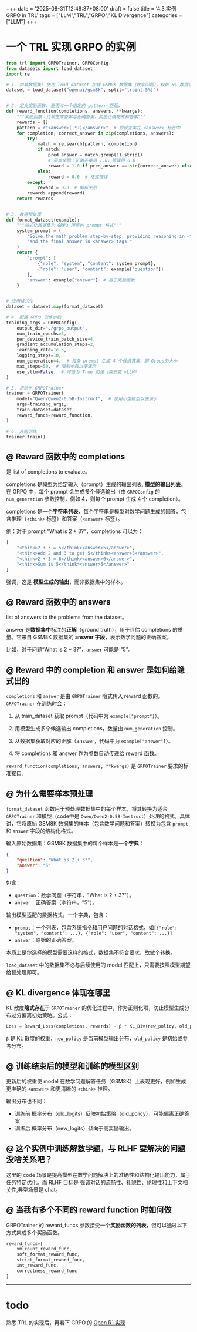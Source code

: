 +++
date = '2025-08-31T12:49:37+08:00'
draft = false
title = '4.3.实例 GRPO in TRL'
tags = ["LLM","TRL","GRPO","KL Divergence"]
categories = ["LLM"]
+++


# 一个 TRL 实现 GRPO 的实例

~~~py
from trl import GRPOTrainer, GRPOConfig
from datasets import load_dataset
import re

# 1. 加载数据集: 使用 load_dataset 加载 GSM8K 数据集（数学问题），仅取 5% 数据以简化演示。用于 GRPO 的训练
dataset = load_dataset("openai/gsm8k", split="train[:5%]")  


# 2. 定义奖励函数: 是否与一个指定的 pattern 匹配，
def reward_function(completions, answers, **kwargs):
    """奖励函数：比较生成答案与正确答案，奖励正确格式和答案"""
    rewards = []
    pattern = r"<answer>(.*?)</answer>"  # 假设答案在 <answer> 标签中
    for completion, correct_answer in zip(completions, answers):
        try:
            match = re.search(pattern, completion)
            if match:
                pred_answer = match.group(1).strip()
                # 简单奖励：正确答案得 1.0，错误得 0.0
                reward = 1.0 if pred_answer == str(correct_answer) else 0.0
            else:
                reward = 0.0  # 格式错误
        except:
            reward = 0.0  # 解析失败
        rewards.append(reward)
    return rewards


# 3. 数据预处理
def format_dataset(example):
    """格式化数据集为 GRPO 所需的 prompt 格式"""
    system_prompt = (
        "Solve the math problem step-by-step, providing reasoning in <think> tags "
        "and the final answer in <answer> tags."
    )
    return {
        "prompt": [
            {"role": "system", "content": system_prompt},
            {"role": "user", "content": example["question"]}
        ],
        "answer": example["answer"]  # 用于奖励函数
    }


# 应用格式化
dataset = dataset.map(format_dataset)

# 4. 配置 GRPO 训练参数
training_args = GRPOConfig(
    output_dir="./grpo_output",
    num_train_epochs=3,
    per_device_train_batch_size=4,
    gradient_accumulation_steps=2,
    learning_rate=1e-5,
    logging_steps=10,
    num_generation=4,  # 每条 prompt 生成 4 个候选答案，即 Group的大小
    max_steps=50,  # 限制步数以便演示
    use_vllm=False,  # 可设为 True 加速（需安装 vLLM）
)

# 5. 初始化 GRPOTrainer
trainer = GRPOTrainer(
    model="Qwen/Qwen2-0.5B-Instruct",  # 使用小型模型以便演示
    args=training_args,
    train_dataset=dataset,
    reward_funcs=reward_function,
)

# 6. 开始训练
trainer.train()
~~~


## @ Reward 函数中的 completions

是 list of completions to evaluate。

completions 是模型为给定输入（prompt）生成的输出列表, **模型的输出列表**。在 GRPO 中，每个 prompt 会生成多个候选输出（由 `GRPOConfig` 的 `num_generation` 参数控制，例如 4，则每个 prompt 生成 4 个 completion）。

completions 是一个**字符串列表**，每个字符串是模型对数学问题生成的回答，包含推理（`<think>` 标签）和答案（`<answer>` 标签）。

例：对于 prompt “What is 2 + 3?”，completions 可以为：
~~~py
[
    "<think>2 + 3 = 5</think><answer>5</answer>",
    "<think>Add 2 and 3 to get 5</think><answer>5</answer>",
    "<think>2 + 3 = 6</think><answer>6</answer>",
    "<think>Sum is 5</think><answer>5</answer>"
]
~~~

强调，这是 **模型生成的输出**，而非数据集中的样本。


## @ Reward 函数中的 answers

list of answers to the problems from the dataset。

answer 是**数据集中**标注的**正解**（ground truth），用于评估 completions 的质量。它来自 GSM8K 数据集的 **answer 字段**，表示数学问题的正确答案。

比如，对于问题“What is 2 + 3?”，`answer` 可能是 "5"。


## @ Reward 中的 completion 和 answer 是如何给隐式出的

`completions` 和 `answer` 是由 `GRPOTrainer` 隐式传入 reward 函数的。`GRPOTrainer` 在训练时会：

1. 从 train_dataset 获取 prompt（代码中为 `example["prompt"]`）。

2. 用模型生成多个候选输出 completions，数量由 `num_generation` 控制。
3. 从数据集获取对应的正解（answer，代码中为 `example["answer"]`）。
4. 将 completions 和 answer 作为参数自动传递给 reward 函数。

`reward_function(completions, answers, **kwargs)` 是 `GRPOTrainer` 要求的标准接口。


## @ 为什么需要样本预处理

`format_dataset` 函数用于预处理数据集中的每个样本，将其转换为适合 `GRPOTrainer` 和模型（code中是 `Qwen/Qwen2-0.5B-Instruct`）处理的格式。具体讲，它将原始 GSM8K 数据集的样本（包含数学问题和答案）转换为包含 `prompt` 和 `answer` 字段的结构化格式。

输入原始数据集：GSM8K 数据集中的每个样本是**一个字典**：

~~~json
{
    "question": "What is 2 + 3?",
    "answer": "5"
}
~~~

包含：

- `question`：数学问题（字符串，"What is 2 + 3?"）。
- `answer`：正确答案（字符串，"5"）。

输出模型适配的数据格式。一个字典，包含：

- `prompt`：一个列表，包含系统指令和用户问题的对话格式，如`[{"role": "system", "content": ...}, {"role": "user", "content": ...}]`
- `answer`：原始的正确答案。

本质上是你选择的模型需要这样的格式，数据集不符合要求，故做个转换。

`load_dataset` 中的数据集不必与后续使用的 model 匹配上，只需要按照模型期望给预处理即可。


## @  KL divergence 体现在哪里

KL 散度**隐式存在**于 `GRPOTrainer` 的优化过程中，作为正则化项，防止模型生成分布过分偏离初始策略。公式：

~~~py
Loss = Reward_Loss(completions, rewards) - β * KL_Div(new_policy, old_policy)
~~~

`β` 是 KL 散度的权重，`new_policy` 是当前模型输出分布，`old_policy` 是初始或参考分布。


## @ 训练结束后的模型和训练的模型区别

更新后的权重使 model 在数学问题解答任务（GSM8K）上表现更好，例如生成更准确的 `<answer>` 和更清晰的 `<think>` 推理。

输出分布也不同：
- 训练前 概率分布（old_logits）反映初始策略（old_policy），可能偏离正确答案
- 训练后 概率分布（new_logits）倾向于高奖励输出。


## @ 这个实例中训练解数学题，与 RLHF 要解决的问题没啥关系吧？ 

这里的 code 场景是提高模型在数学问题解决上的准确性和结构化输出能力，属于任务特定优化。而 RLHF 目标是 强调对话的流畅性、礼貌性、伦理性和上下文相关性,典型场景是 chat。


## @ 当我有多个不同的 reward function 时如何做

GRPOTrainer 的 reward_funcs 参数接受一个**奖励函数的列表**，但可以通过以下方式集成多个奖励函数。

~~~py
reward_funcs=[
    xmlcount_reward_func,
    soft_format_reward_func,
    strict_format_reward_func,
    int_reward_func,
    correctness_reward_func
]
~~~

***

# todo

熟悉 TRL 的实现后，再看下 GRPO 的 [Open R1 实现](https://github.com/huggingface/open-r1/blob/main/src/open_r1/grpo.py)

